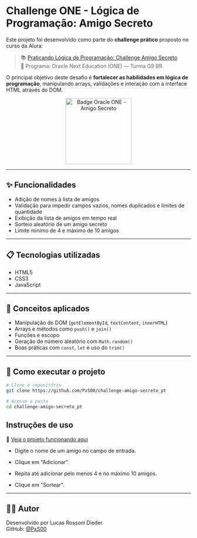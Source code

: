 # Challenge ONE - Lógica de Programação: Amigo Secreto

Este projeto foi desenvolvido como parte do **challenge prático** proposto no curso da Alura:

> 📚 [Praticando Lógica de Programação: Challenge Amigo Secreto](https://cursos.alura.com.br/course/logica-programacao-challenge-amigo-secreto)  
> 🚀 Programa: Oracle Next Education (ONE) — Turma G9 BR

O principal objetivo deste desafio é **fortalecer as habilidades em lógica de programação**, manipulando arrays, validações e interação com a interface HTML através do DOM.

<p align="center">
  <img src="https://cdn1.gnarususercontent.com.br/6/409216/ff043987-239b-4661-bdb1-7f4ca6092c48.png" width="180" alt="Badge Oracle ONE - Amigo Secreto">
</p>

---

## ✨ Funcionalidades

- Adição de nomes à lista de amigos
- Validação para impedir campos vazios, nomes duplicados e limites de quantidade
- Exibição da lista de amigos em tempo real
- Sorteio aleatório de um amigo secreto
- Limite mínimo de 4 e máximo de 10 amigos

---

## 📋 Tecnologias utilizadas

- HTML5  
- CSS3 
- JavaScript

---

## 🧠 Conceitos aplicados

- Manipulação do DOM (`getElementById`, `textContent`, `innerHTML`)
- Arrays e métodos como `push()` e `join()`
- Funções e escopo
- Geração de número aleatório com `Math.random()`
- Boas práticas com `const`, `let` e uso do `trim()`

---

## 📁 Como executar o projeto

```bash
# Clone o repositório
git clone https://github.com/PxS00/challenge-amigo-secreto_pt

# Acesse a pasta
cd challenge-amigo-secreto_pt
```

## Instruções de uso

🔗 [Veja o projeto funcionando aqui](https://pxs00.github.io/challenge-amigo-secreto_pt/)

- Digite o nome de um amigo no campo de entrada.

- Clique em "Adicionar".

- Repita até adicionar pelo menos 4 e no máximo 10 amigos.

- Clique em "Sortear".

---

## 👨‍💻 Autor

Desenvolvido por Lucas Rossoni Dieder  
GitHub: [@PxS00](https://github.com/PxS00)
